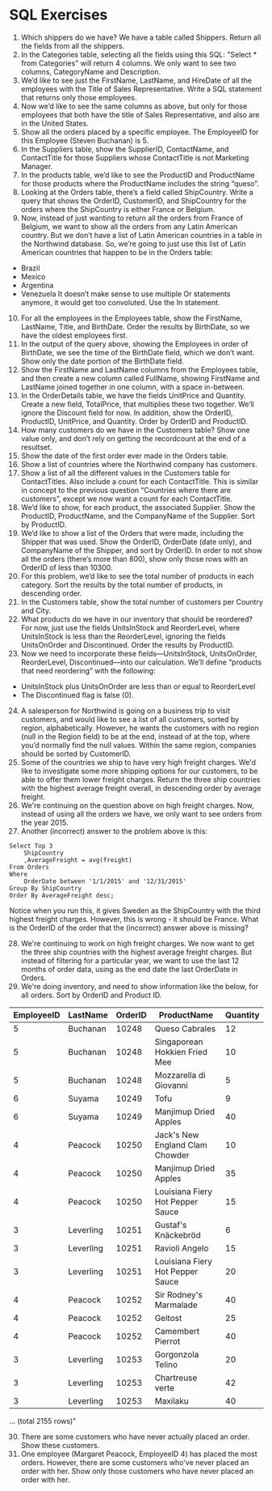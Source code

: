 # SQL Exercises

1. Which shippers do we have? We have a table called Shippers. Return all the fields from all the shippers.
2. In the Categories table, selecting all the fields using this SQL: "Select * from Categories" will return 4 columns. We only want to see two columns, CategoryName and Description.
3. We’d like to see just the FirstName, LastName, and HireDate of all the employees with the Title of Sales Representative. Write a SQL statement that returns only those employees.
4. Now we’d like to see the same columns as above, but only for those employees that both have the title of Sales Representative, and also are in the United States.
5. Show all the orders placed by a specific employee. The EmployeeID for this Employee (Steven Buchanan) is 5.
6. In the Suppliers table, show the SupplierID, ContactName, and ContactTitle for those Suppliers whose ContactTitle is not Marketing Manager.
7. In the products table, we’d like to see the ProductID and ProductName for those products where the ProductName includes the string “queso”.
8. Looking at the Orders table, there’s a field called ShipCountry. Write a query that shows the OrderID, CustomerID, and ShipCountry for the orders where the ShipCountry is either France or Belgium.
9. Now, instead of just wanting to return all the orders from France of Belgium, we want to show all the orders from any Latin American country. But we don’t have a list of Latin American countries in a table in the Northwind database. So, we’re going to just use this list of Latin American countries that happen to be in the Orders table:
- Brazil
- Mexico
- Argentina
- Venezuela
It doesn’t make sense to use multiple Or statements anymore, it would get too convoluted. Use the In statement.
10. For all the employees in the Employees table, show the FirstName, LastName, Title, and BirthDate. Order the results by BirthDate, so we have the oldest employees first.
11. In the output of the query above, showing the Employees in order of BirthDate, we see the time of the BirthDate field, which we don’t want. Show only the date portion of the BirthDate field.
12. Show the FirstName and LastName columns from the Employees table, and then create a new column called FullName, showing FirstName and LastName joined together in one column, with a space in-between.
13. In the OrderDetails table, we have the fields UnitPrice and Quantity. Create a new field, TotalPrice, that multiplies these two together. We’ll ignore the Discount field for now.
In addition, show the OrderID, ProductID, UnitPrice, and Quantity. Order by OrderID and ProductID.
14. How many customers do we have in the Customers table? Show one value only, and don’t rely on getting the recordcount at the end of a resultset.
15. Show the date of the first order ever made in the Orders table.
16. Show a list of countries where the Northwind company has customers.
17. Show a list of all the different values in the Customers table for ContactTitles. Also include a count for each ContactTitle. This is similar in concept to the previous question “Countries where there are customers”, except we now want a count for each ContactTitle.
18. We’d like to show, for each product, the associated Supplier. Show the ProductID, ProductName, and the CompanyName of the Supplier. Sort by ProductID. 
19. We’d like to show a list of the Orders that were made, including the Shipper that was used. Show the OrderID, OrderDate (date only), and CompanyName of the Shipper, and sort by OrderID. In order to not show all the orders (there’s more than 800), show only those rows with an OrderID of less than 10300.
20. For this problem, we’d like to see the total number of products in each category. Sort the results by the total number of products, in descending order.
21. In the Customers table, show the total number of customers per Country and City.
22. What products do we have in our inventory that should be reordered? For now, just use the fields UnitsInStock and ReorderLevel, where UnitsInStock is less than the ReorderLevel, ignoring the fields UnitsOnOrder and Discontinued. Order the results by ProductID.
23. Now we need to incorporate these fields—UnitsInStock, UnitsOnOrder, ReorderLevel, Discontinued—into our calculation. We’ll define “products that need reordering” with the following:
- UnitsInStock plus UnitsOnOrder are less than or equal to ReorderLevel
- The Discontinued flag is false (0).
24. A salesperson for Northwind is going on a business trip to visit customers, and would like to see a list of all customers, sorted by region, alphabetically. However, he wants the customers with no region (null in the Region field) to be at the end, instead of at the top, where you’d normally find the null values. Within the same region, companies should be sorted by CustomerID.
25. Some of the countries we ship to have very high freight charges. We'd like to investigate some more shipping options for our customers, to be able to offer them lower freight charges. Return the three ship countries with the highest average freight overall, in descending order by average freight.
26. We're continuing on the question above on high freight charges. Now, instead of using all the orders we have, we only want to see orders from the year 2015.
27. Another (incorrect) answer to the problem above is this:
```
Select Top 3
    ShipCountry
    ,AverageFreight = avg(freight)
From Orders
Where
    OrderDate between '1/1/2015' and '12/31/2015'
Group By ShipCountry
Order By AverageFreight desc;
```
Notice when you run this, it gives Sweden as the ShipCountry with the third highest freight charges. However, this is wrong - it should be France. What is the OrderID of the order that the (incorrect) answer above is missing?

28. We're continuing to work on high freight charges. We now want to get the three ship countries with the highest average freight charges. But instead of filtering for a particular year, we want to use the last 12 months of order data, using as the end date the last OrderDate in Orders.
29. We're doing inventory, and need to show information like the below, for all orders. Sort by OrderID and Product ID.

EmployeeID |  LastName | OrderID | ProductName | Quantity |
-----------|-----------|---------|-------------|----------|
5 | Buchanan | 10248 | Queso Cabrales | 12
5 |          Buchanan     |        10248  |     Singaporean Hokkien Fried Mee         |   10
5 |         Buchanan      |      10248  |    Mozzarella di Giovanni             |      5
6 |         Suyama        |      10249  |    Tofu                               |      9
6 |         Suyama        |      10249  |    Manjimup Dried Apples              |      40
4 |         Peacock       |      10250  |    Jack's New England Clam Chowder    |      10
4 |         Peacock       |      10250  |    Manjimup Dried Apples              |      35
4 |         Peacock       |      10250  |    Louisiana Fiery Hot Pepper Sauce   |      15
3 |         Leverling     |      10251  |    Gustaf's Knäckebröd                |      6
3 |         Leverling     |      10251  |    Ravioli Angelo                     |      15
3 |         Leverling     |      10251  |    Louisiana Fiery Hot Pepper Sauce   |      20
4 |         Peacock       |      10252  |    Sir Rodney's Marmalade             |      40
4 |         Peacock       |      10252  |    Geitost                            |      25
4 |         Peacock       |      10252  |    Camembert Pierrot                  |      40
3 |         Leverling     |      10253  |    Gorgonzola Telino                  |      20
3 |         Leverling     |      10253  |    Chartreuse verte                   |      42
3 |         Leverling     |      10253  |    Maxilaku                           |      40
…
(total 2155 rows)”

30.  There are some customers who have never actually placed an order. Show these customers.
31.  One employee (Margaret Peacock, EmployeeID 4) has placed the most orders. However, there are some customers who've never placed an order with her. Show only those customers who have never placed an order with her.